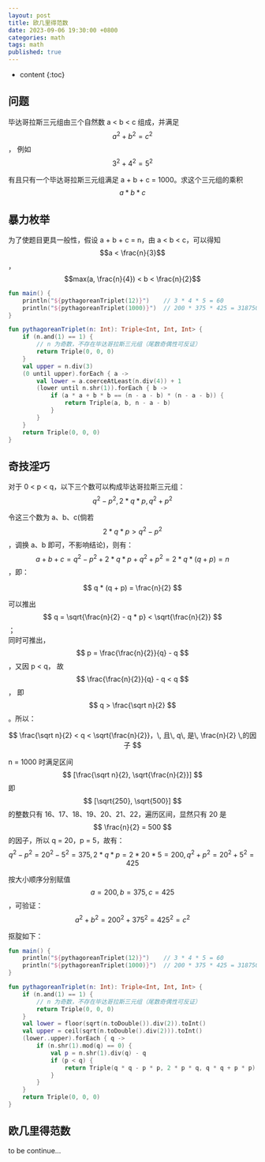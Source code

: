 ```yaml
---
layout: post
title: 欧几里得范数
date: 2023-09-06 19:30:00 +0800
categories: math
tags: math
published: true
---
```


* content
{:toc}

## 问题

毕达哥拉斯三元组由三个自然数 a < b < c 组成，并满足
$$a^2 + b^2 = c ^2$$，
例如 $$3^2 + 4^2 = 5^2$$

有且只有一个毕达哥拉斯三元组满足 a + b + c = 1000。求这个三元组的乘积 $$a * b * c$$

## 暴力枚举

为了使题目更具一般性，假设 a + b + c = n，由 a < b < c，可以得知 $$a < \frac{n}{3}$$，$$max(a, \frac{n}{4}) < b < \frac{n}{2}$$

```kotlin
fun main() {
    println("${pythagoreanTriplet(12)}")    // 3 * 4 * 5 = 60
    println("${pythagoreanTriplet(1000)}")  // 200 * 375 * 425 = 31875000
}

fun pythagoreanTriplet(n: Int): Triple<Int, Int, Int> {
    if (n.and(1) == 1) {
        // n 为奇数，不存在毕达哥拉斯三元组（尾数奇偶性可反证）
        return Triple(0, 0, 0)
    }
    val upper = n.div(3)
    (0 until upper).forEach { a ->
        val lower = a.coerceAtLeast(n.div(4)) + 1
        (lower until n.shr(1)).forEach { b ->
            if (a * a + b * b == (n - a - b) * (n - a - b)) {
                return Triple(a, b, n - a - b)
            }
        }
    }
    return Triple(0, 0, 0)
}
```

## 奇技淫巧

对于 0 < p < q，以下三个数可以构成毕达哥拉斯三元组：
$$ q^2 - p^2,\, 2 * q * p,\, q^2 + p^2 $$

令这三个数为 a、b、c(倘若 $$ 2 * q * p > q^2 - p^2 $$，调换 a、b 即可，不影响结论)，则有：
$$ a + b + c = q^2 - p^2 + 2 * q * p + q^2 + p^2 = 2 * q * (q + p) = n $$，即：

$$ q * (q + p) = \frac{n}{2} $$

可以推出 $$ q = \sqrt{\frac{n}{2} - q * p} < \sqrt{\frac{n}{2}} $$； <br>
同时可推出，$$ p = \frac{\frac{n}{2}}{q} - q $$，又因 p < q， 故 $$ \frac{\frac{n}{2}}{q} - q < q $$，
即 $$ q > \frac{\sqrt n}{2} $$。所以：

$$ \frac{\sqrt n}{2} < q < \sqrt{\frac{n}{2}}，\, 且\, q\, 是\, \frac{n}{2} \,的因子 $$

n = 1000 时满足区间 $$ [\frac{\sqrt n}{2}, \sqrt{\frac{n}{2}}] $$ 即 $$ [\sqrt{250}, \sqrt{500}] $$ 的整数只有 16、17、18、19、20、21、22，遍历区间，显然只有 20 是 $$ \frac{n}{2} = 500 $$ 的因子，所以 q = 20，p = 5，故有：
$$ q^2 - p^2 = 20^2 - 5^2 = 375,\, 2 * q * p = 2 * 20 * 5 = 200,\, q^2 + p^2 = 20^2 + 5^2 = 425 $$

按大小顺序分别赋值 $$ a = 200,\, b = 375,\, c = 425 $$，可验证：
$$ a^2 + b^2 = 200^2 + 375^2 = 425^2 = c^2 $$

抠腚如下：
```kotlin
fun main() {
    println("${pythagoreanTriplet(12)}")    // 3 * 4 * 5 = 60
    println("${pythagoreanTriplet(1000)}")  // 200 * 375 * 425 = 31875000
}

fun pythagoreanTriplet(n: Int): Triple<Int, Int, Int> {
    if (n.and(1) == 1) {
        // n 为奇数，不存在毕达哥拉斯三元组（尾数奇偶性可反证）
        return Triple(0, 0, 0)
    }
    val lower = floor(sqrt(n.toDouble()).div(2)).toInt()
    val upper = ceil(sqrt(n.toDouble().div(2))).toInt()
    (lower..upper).forEach { q ->
        if (n.shr(1).mod(q) == 0) {
            val p = n.shr(1).div(q) - q
            if (p < q) {
                return Triple(q * q - p * p, 2 * p * q, q * q + p * p)
            }
        }
    }
    return Triple(0, 0, 0)
}
```

## 欧几里得范数

to be continue...

<!-- https://pe-cn.github.io/9/ -->
<!-- https://pe.metaquant.org/pe009.html -->
<!-- https://jingyan.baidu.com/article/597a064332b227702a52436a.html -->
<!-- https://ww2.mathworks.cn/help/matlab/ref/norm.html -->

